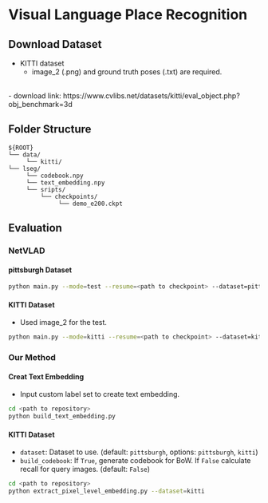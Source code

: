 # Visual Language Place Recognition

## Download Dataset
- KITTI dataset </br>
  - image_2 (.png) and ground truth poses (.txt) are required.
</br>
  - download link: https://www.cvlibs.net/datasets/kitti/eval_object.php?obj_benchmark=3d

## Folder Structure
```
${ROOT}
└── data/
     └── kitti/
└── lseg/
     └── codebook.npy
     └── text_embedding.npy
     └── sripts/
         └── checkpoints/
              └── demo_e200.ckpt
```

## Evaluation
### NetVLAD
#### pittsburgh Dataset
```bash
python main.py --mode=test --resume=<path to checkpoint> --dataset=pittsburgh
```

#### KITTI Dataset
- Used image_2 for the test.

```bash
python main.py --mode=kitti --resume=<path to checkpoint> --dataset=kitti
```

### Our Method
#### Creat Text Embedding
- Input custom label set to create text embedding.
```bash
cd <path to repository>
python build_text_embedding.py
```

#### KITTI Dataset
- `dataset`: Dataset to use. (default: `pittsburgh`, options: `pittsburgh`, `kitti`)
- `build_codebook`: If `True`, generate codebook for BoW. If `False` calculate recall for query images. (default: `False`)

```bash
cd <path to repository>
python extract_pixel_level_embedding.py --dataset=kitti
```
